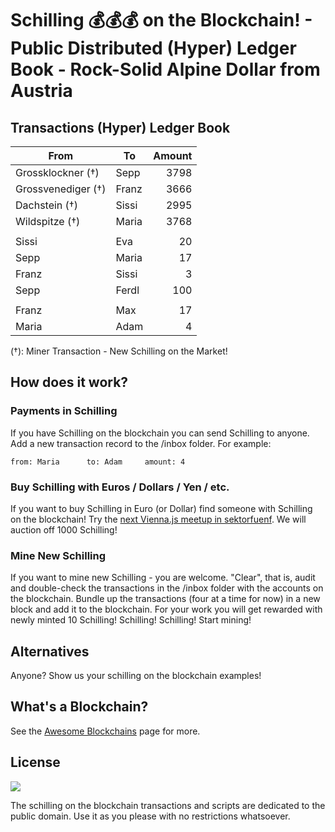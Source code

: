 
# Schilling  :moneybag::moneybag::moneybag: on the Blockchain! - Public Distributed (Hyper) Ledger Book - Rock-Solid Alpine Dollar from Austria  


## Transactions (Hyper) Ledger Book

| From                | To               | Amount  |
|---------------------|------------------|--------:|
| Grossklockner (†)   | Sepp             |    3798 |
| Grossvenediger (†)  | Franz            |    3666 |
| Dachstein (†)       | Sissi            |    2995 |
| Wildspitze (†)      | Maria            |    3768 |
|                     |                  |         |
| Sissi               | Eva              |     20  |
| Sepp                | Maria            |     17  |
| Franz               | Sissi            |      3  |
| Sepp                | Ferdl            |    100  |
|                     |                  |         |
| Franz               | Max              |     17  |
| Maria               | Adam             |      4  |

(†): Miner Transaction - New Schilling on the Market!


## How does it work?

### Payments in Schilling

If you have Schilling on the blockchain you can send Schilling to anyone. Add a new transaction record to the /inbox folder. For example:

```
from: Maria      to: Adam     amount: 4
```

### Buy Schilling with Euros / Dollars / Yen / etc.

If you want to buy Schilling in Euro (or Dollar) find someone with Schilling on the blockchain! Try the [next Vienna.js meetup in sektorfuenf](https://meetup.com/viennajs/events/236300243). We will auction off 1000 Schilling!


### Mine New Schilling

If you want to mine new Schilling - you are welcome. "Clear", that is, audit and double-check the transactions in the /inbox folder with the accounts on the blockchain. Bundle up the transactions (four at a time for now)
in a new block and add it to the blockchain.
For your work you will get rewarded with newly minted 10 Schilling! Schilling! Schilling! Start mining!




## Alternatives

Anyone? Show us your schilling on the blockchain examples!


## What's a Blockchain?

See the [Awesome Blockchains](https://github.com/openblockchains/awesome-blockchains) page for more.


## License

![](https://publicdomainworks.github.io/buttons/zero88x31.png)

The schilling on the blockchain transactions and scripts are dedicated to the public domain.
Use it as you please with no restrictions whatsoever.
